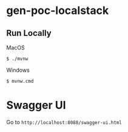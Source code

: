 # gen-poc-localstack

## Run Locally

MacOS

```shell
$ ./mvnw
```

Windows

```shell
$ mvnw.cmd
```

# Swagger UI

Go to `http://localhost:8088/swagger-ui.html`

